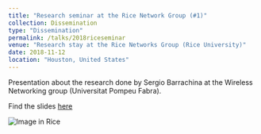 ```yaml
---
title: "Research seminar at the Rice Network Group (#1)"
collection: Dissemination
type: "Dissemination"
permalink: /talks/2018riceseminar
venue: "Research stay at the Rice Networks Group (Rice University)"
date: 2018-11-12
location: "Houston, United States"
---
```


Presentation about the research done by Sergio Barrachina at the Wireless Networking group (Universitat Pompeu Fabra).

Find the slides [here](https://github.com/sergiobarra/data_repos/blob/master/presentations/2018-11-rice.pdf)

![Image in Rice](https://sergiobarra.github.io/images/rice1.jpg)